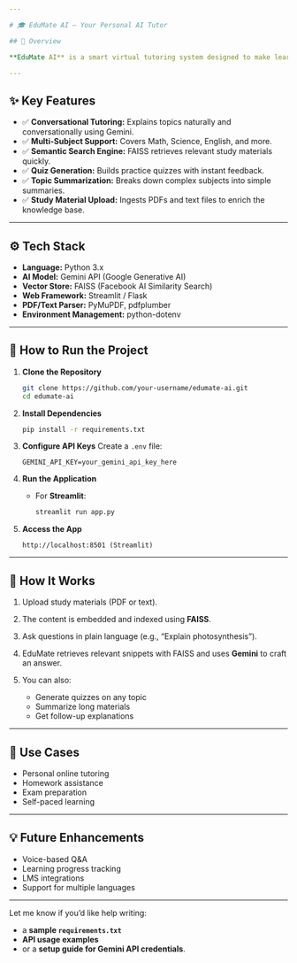 ```yaml
---

# 🎓 EduMate AI – Your Personal AI Tutor

## 📌 Overview

**EduMate AI** is a smart virtual tutoring system designed to make learning interactive and accessible for everyone. Using **Gemini API** (Google’s Generative AI) and Python, EduMate explains concepts, answers questions, generates quizzes, and summarizes study material in real time. The system leverages **FAISS** for fast semantic search to find the most relevant content from your uploaded resources.

---
```


## ✨ Key Features

* ✅ **Conversational Tutoring:** Explains topics naturally and conversationally using Gemini.
* ✅ **Multi-Subject Support:** Covers Math, Science, English, and more.
* ✅ **Semantic Search Engine:** FAISS retrieves relevant study materials quickly.
* ✅ **Quiz Generation:** Builds practice quizzes with instant feedback.
* ✅ **Topic Summarization:** Breaks down complex subjects into simple summaries.
* ✅ **Study Material Upload:** Ingests PDFs and text files to enrich the knowledge base.

---

## ⚙️ Tech Stack

* **Language:** Python 3.x
* **AI Model:** Gemini API (Google Generative AI)
* **Vector Store:** FAISS (Facebook AI Similarity Search)
* **Web Framework:** Streamlit / Flask
* **PDF/Text Parser:** PyMuPDF, pdfplumber
* **Environment Management:** python-dotenv

---

## 🚀 How to Run the Project

1. **Clone the Repository**

   ```bash
   git clone https://github.com/your-username/edumate-ai.git
   cd edumate-ai
   ```

2. **Install Dependencies**

   ```bash
   pip install -r requirements.txt
   ```

3. **Configure API Keys**
   Create a `.env` file:

   ```
   GEMINI_API_KEY=your_gemini_api_key_here
   ```

4. **Run the Application**

   * For **Streamlit**:

     ```bash
     streamlit run app.py
     ```

5. **Access the App**

   ```
   http://localhost:8501 (Streamlit)
   
   ```

---

## 📝 How It Works

1. Upload study materials (PDF or text).
2. The content is embedded and indexed using **FAISS**.
3. Ask questions in plain language (e.g., “Explain photosynthesis”).
4. EduMate retrieves relevant snippets with FAISS and uses **Gemini** to craft an answer.
5. You can also:

   * Generate quizzes on any topic
   * Summarize long materials
   * Get follow-up explanations

---

## 🎯 Use Cases

* Personal online tutoring
* Homework assistance
* Exam preparation
* Self-paced learning

---

## 💡 Future Enhancements

* Voice-based Q\&A
* Learning progress tracking
* LMS integrations
* Support for multiple languages

---

Let me know if you’d like help writing:

* a **sample `requirements.txt`**
* **API usage examples**
* or a **setup guide for Gemini API credentials**.
